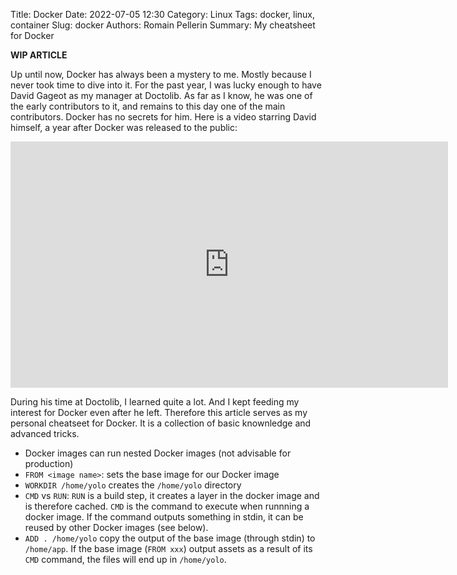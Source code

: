 Title: Docker
Date: 2022-07-05 12:30
Category: Linux
Tags: docker, linux, container
Slug: docker
Authors: Romain Pellerin
Summary: My cheatsheet for Docker

**WIP ARTICLE**

Up until now, Docker has always been a mystery to me. Mostly because I never took time to dive into it. For the past year, I was lucky enough to have David Gageot as my manager at Doctolib. As far as I know, he was one of the early contributors to it, and remains to this day one of the main contributors. Docker has no secrets for him. Here is a video starring David himself, a year after Docker was released to the public:

<iframe width="700" height="394" src="https://www.youtube-nocookie.com/embed/d3bUoz_G2VU?rel=0" frameborder="0" allowfullscreen></iframe>

During his time at Doctolib, I learned quite a lot. And I kept feeding my interest for Docker even after he left. Therefore this article serves as my personal cheatseet for Docker. It is a collection of basic knownledge and advanced tricks.

- Docker images can run nested Docker images (not advisable for production)
- `FROM <image name>`: sets the base image for our Docker image
- `WORKDIR /home/yolo` creates the `/home/yolo` directory
- `CMD` vs `RUN`: `RUN` is a build step, it creates a layer in the docker image and is therefore cached. `CMD` is the command to execute when runnning a docker image. If the command outputs something in stdin, it can be reused by other Docker images (see below).
- `ADD . /home/yolo` copy the output of the base image (through stdin) to `/home/app`. If the base image (`FROM xxx`) output assets as a result of its `CMD` command, the files will end up in `/home/yolo`.
